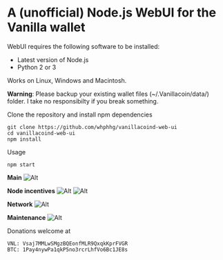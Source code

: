 # A (unofficial) Node.js WebUI for the Vanilla wallet

WebUI requires the following software to be installed:
- Latest version of Node.js
- Python 2 or 3

Works on Linux, Windows and Macintosh.

**Warning**: Please backup your existing wallet files (~/.Vanillacoin/data/) folder. I take no responsibilty if you break something.

Clone the repository and install npm dependencies
```
git clone https://github.com/whphhg/vanillacoind-web-ui
cd vanillacoind-web-ui
npm install
```

Usage
```
npm start
```

**Main**
![Alt](http://i.imgur.com/4kFiggk.png)

**Node incentives**
![Alt](http://i.imgur.com/YXoOAzX.png)
![Alt](http://i.imgur.com/Eudv5q1.png)

**Network**
![Alt](http://i.imgur.com/MbjMdm3.jpg)

**Maintenance**
![Alt](http://i.imgur.com/NQacsDM.png)

Donations welcome at
```
VNL: Vsaj7MMLwSMgzBQEonfMLR9QxqkKprFVGR
BTC: 1Pay4nywPa1qkP5no3rcrLhfVo6Bc1JE8s
```
